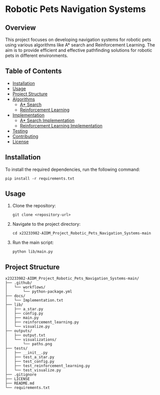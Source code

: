 # Robotic Pets Navigation Systems

## Overview
This project focuses on developing navigation systems for robotic pets using various algorithms like A* search and Reinforcement Learning. The aim is to provide efficient and effective pathfinding solutions for robotic pets in different environments.

## Table of Contents
- [Installation](#installation)
- [Usage](#usage)
- [Project Structure](#project-structure)
- [Algorithms](#algorithms)
  - [A* Search](#a-search)
  - [Reinforcement Learning](#reinforcement-learning)
- [Implementation](#implementation)
  - [A* Search Implementation](#a-search-implementation)
  - [Reinforcement Learning Implementation](#reinforcement-learning-implementation)
- [Testing](#testing)
- [Contributing](#contributing)
- [License](#license)

## Installation
To install the required dependencies, run the following command:
```
pip install -r requirements.txt
```
## Usage

1. Clone the repository:
    ```
    git clone <repository-url>
    ```
2. Navigate to the project directory:
    ```
    cd x23233982-AIDM_Project_Robotic_Pets_Navigation_Systems-main
    ```
3. Run the main script:
    ```
    python lib/main.py
    ```

## Project Structure
```
x23233982-AIDM_Project_Robotic_Pets_Navigation_Systems-main/
├── .github/
│   └── workflows/
│       └── python-package.yml
├── docs/
│   └── Implementation.txt
├── lib/
│   ├── a_star.py
│   ├── config.py
│   ├── main.py
│   ├── reinforcement_learning.py
│   └── visualize.py
├── outputs/
│   ├── output.txt
│   └── visualizations/
│       └── paths.png
├── tests/
│   ├── __init__.py
│   ├── test_a_star.py
│   ├── test_config.py
│   ├── test_reinforcement_learning.py
│   └── test_visualize.py
├── .gitignore
├── LICENSE
├── README.md
└── requirements.txt
```
